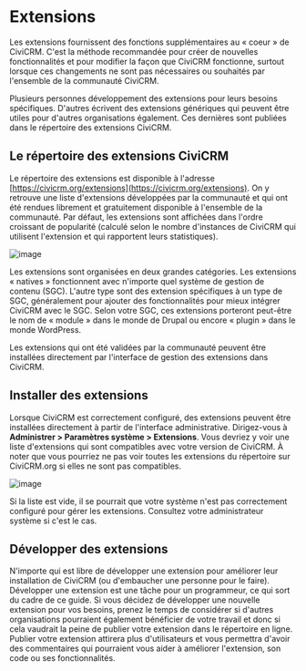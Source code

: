 Extensions
==========

Les extensions fournissent des fonctions supplémentaires au « coeur » de CiviCRM. C'est la méthode recommandée pour créer de nouvelles fonctionnalités et pour modifier la façon que CiviCRM fonctionne, surtout lorsque ces changements ne sont pas nécessaires ou souhaités par l'ensemble de la communauté CiviCRM.

Plusieurs personnes développement des extensions pour leurs besoins spécifiques. D'autres écrivent des extensions génériques qui peuvent être utiles pour d'autres organisations également. Ces dernières sont publiées dans le répertoire des extensions CiviCRM.

Le répertoire des extensions CiviCRM
------------------------

Le répertoire des extensions est disponible à l'adresse 
[https://civicrm.org/extensions](https://civicrm.org/extensions). On y retrouve une liste d'extensions développées par la communauté et qui ont été rendues librement et gratuitement disponible à l'ensemble de la communauté. Par défaut, les extensions sont affichées dans l'ordre croissant de popularité (calculé selon le nombre d'instances de CiviCRM qui utilisent l'extension et qui rapportent leurs statistiques).

![image](/img/z-extensions-website_1.png) 

Les extensions sont organisées en deux grandes catégories. Les extensions « natives » fonctionnent avec n'importe quel système de gestion de contenu (SGC). L'autre type sont des extension spécifiques à un type de SGC, généralement pour ajouter des fonctionnalités pour mieux intégrer CiviCRM avec le SGC. Selon votre SGC, ces extensions porteront peut-être le nom de « module » dans le monde de Drupal ou encore « plugin » dans le monde WordPress.

Les extensions qui ont été validées par la communauté peuvent être installées directement par l'interface de gestion des extensions dans CiviCRM.

Installer des extensions
---------------------

Lorsque CiviCRM est correctement configuré, des extensions peuvent être installées directement à partir de l'interface administrative. Dirigez-vous à **Administrer > Paramètres système > Extensions**. Vous devriez y voir une liste d'extensions qui sont compatibles avec votre version de CiviCRM. À noter que vous pourriez ne pas voir toutes les extensions du répertoire sur CiviCRM.org si elles ne sont pas compatibles.

![image](/img/z-extensions-ui.png)

Si la liste est vide, il se pourrait que votre système n'est pas correctement configuré pour gérer les extensions. Consultez votre administrateur système si c'est le cas.

Développer des extensions
--------------------

N'importe qui est libre de développer une extension pour améliorer leur installation de CiviCRM (ou d'embaucher une personne pour le faire). Développer une extension est une tâche pour un programmeur, ce qui sort du cadre de ce guide. Si vous décidez de développer une nouvelle extension pour vos besoins, prenez le temps de considérer si d'autres organisations pourraient également bénéficier de votre travail et donc si cela vaudrait la peine de publier votre extension dans le répertoire en ligne. Publier votre extension attirera plus d'utilisateurs et vous permettra d'avoir des commentaires qui pourraient vous aider à améliorer l'extension, son code ou ses fonctionnalités.


